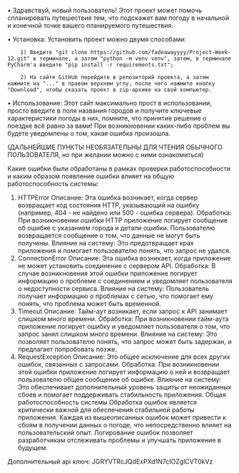 • Здравствуй, новый пользователь! Этот проект может помочь спланировать путешествия тем, что подскажет вам погоду в начальной и конечной точке вашего планируемого путешествия.

• Установка:
    Установить проект можно двумя способами:
    
        1) Введите "git clone https://github.com/fadeawayyyy/Project-Week-12.git" в терминале, а затем "python -m venv venv", затем, в терминале PyCharm'a введите "pip install -r requirements.txt";
        
        2) На сайте GitHub перейдите в репозиторий проекта, а затем нажмите на "..." в правом верхнем углу, после чего нажмите кнопку "Download", чтобы сказать проект в zip-архиве на свой компьютер.

• Использование:
    Этот сайт максимально прост в использовании, просто введите в поля названия городов и получите ключевые характеристики погоды в них, помните, что принятие решение о поездке всё равно за вами!
    При возникновении каких-либо проблем вы будете уведомлены о том, какая ошибка произошла.



   (ДАЛЬНЕЙШИЕ ПУНКТЫ НЕОБЯЗАТЕЛЬНЫ ДЛЯ ЧТЕНИЯ ОБЫЧНОГО ПОЛЬЗОВАТЕЛЯ, но при желании можно с ними ознакомиться)



Какие ошибки были обработаны в рамках проверки работоспособности и каким образом появление ошибки влияет на общую работоспособность системы:
   1. HTTPError
   Описание: Эта ошибка возникает, когда сервер возвращает код состояния HTTP, указывающий на ошибку (например, 404 - не найдено или 500 - ошибка сервера).
   Обработка: При возникновении ошибки HTTP приложение логирует сообщение об ошибке с указанием города и детали ошибки. Пользователю возвращается сообщение о том, что данные не могут быть получены.
   Влияние на систему: Это предотвращает крах приложения и помогает пользователю понять, что запрос не удался.
   2. ConnectionError
   Описание: Эта ошибка возникает, когда приложение не может установить соединение с сервером API.
   Обработка: В случае возникновения этой ошибки приложение логирует информацию о проблеме с соединением и уведомляет пользователя о недоступности сервиса.
   Влияние на систему: Пользователь получает информацию о проблемах с сетью, что помогает ему понять, что проблема может быть временной.
   3. Timeout
   Описание: Тайм-аут возникает, если запрос к API занимает слишком много времени.
   Обработка: При возникновении тайм-аута приложение логирует ошибку и уведомляет пользователя о том, что запрос занял слишком много времени.
   Влияние на систему: Это позволяет пользователю понять, что запрос может быть задержан, и предлагает попробовать позже.
   4. RequestException
   Описание: Это общее исключение для всех других ошибок, связанных с запросами.
   Обработка: При возникновении этой ошибки приложение логирует информацию о ней и возвращает пользователю общее сообщение об ошибке.
   Влияние на систему: Это обеспечивает дополнительный уровень защиты от неожиданных сбоев и помогает поддерживать стабильность приложения.
   Общая работоспособность системы
   Обработка ошибок является критически важной для обеспечения стабильной работы приложения. Каждая из вышеописанных ошибок может привести к сбоям в получении данных о погоде, что непосредственно влияет на пользовательский опыт. Логирование ошибок позволяет разработчикам отслеживать проблемы и улучшать приложение в будущем.

Дополнительный api ключ: JGRYVTRcJQdExPXd1N7cIOZglCVT0kVz 

